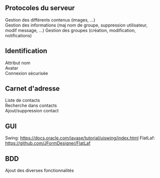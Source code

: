 ## Protocoles du serveur
Gestion des différents contenus (images, ...)  
Gestion des informations (maj nom de groupe, suppression utilisateur, modif message, ...)
Gestion des groupes (création, modification, notifications)

## Identification
Attribut nom  
Avatar  
Connexion sécurisée

## Carnet d'adresse
Liste de contacts  
Recherche dans contacts  
Ajout/suppression contact

## GUI
Swing: https://docs.oracle.com/javase/tutorial/uiswing/index.html
FlatLaf: https://github.com/JFormDesigner/FlatLaf

## BDD
Ajout des diverses fonctionnalités